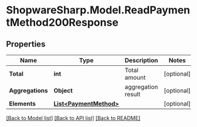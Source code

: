 # ShopwareSharp.Model.ReadPaymentMethod200Response

## Properties

Name | Type | Description | Notes
------------ | ------------- | ------------- | -------------
**Total** | **int** | Total amount | [optional] 
**Aggregations** | **Object** | aggregation result | [optional] 
**Elements** | [**List&lt;PaymentMethod&gt;**](PaymentMethod.md) |  | [optional] 

[[Back to Model list]](../README.md#documentation-for-models) [[Back to API list]](../README.md#documentation-for-api-endpoints) [[Back to README]](../README.md)

